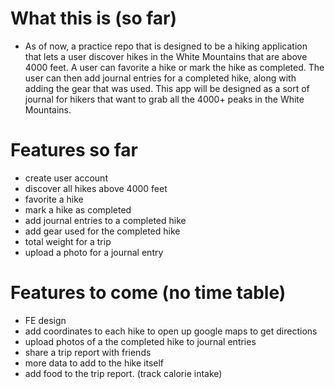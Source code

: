 # What this is (so far)

- As of now, a practice repo that is designed to be a hiking application that lets a user discover hikes in the White Mountains that are above 4000 feet. A user can favorite a hike or mark the hike as completed. The user can then add journal entries for a completed hike, along with adding the gear that was used. This app will be designed as a sort of journal for hikers that want to grab all the 4000+ peaks in the White Mountains.


# Features so far

- create user account
- discover all hikes above 4000 feet
- favorite a hike
- mark a hike as completed
- add journal entries to a completed hike
- add gear used for the completed hike
- total weight for a trip
- upload a photo for a journal entry


# Features to come (no time table)

- FE design
- add coordinates to each hike to open up google maps to get directions
- upload photos of a the completed hike to journal entries
- share a trip report with friends
- more data to add to the hike itself
- add food to the trip report. (track calorie intake)
